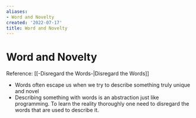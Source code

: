 ```yaml
---
aliases:
- Word and Novelty
created: '2022-07-17'
title: Word and Novelty
---
```


# Word and Novelty

Reference: [[-Disregard the Words-|Disregard the Words]]

- Words often escape us when we try to describe something truly unique and novel
- Describing something with words is an abstraction just like programming. To learn the reality thoroughly one need to disregard the words that are used to describe it.